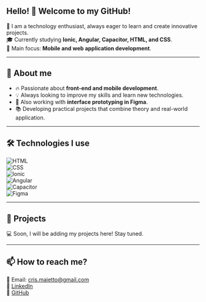 ## Hello! 👋 Welcome to my GitHub!

🚀 I am a technology enthusiast, always eager to learn and create innovative projects.  
🎓 Currently studying **Ionic, Angular, Capacitor, HTML, and CSS**.  
📌 Main focus: **Mobile and web application development**.  

---

## 🌟 About me  

- 🔥 Passionate about **front-end and mobile development**.  
- 💡 Always looking to improve my skills and learn new technologies.  
- 🎨 Also working with **interface prototyping in Figma**.  
- 📚 Developing practical projects that combine theory and real-world application.  

---

## 🛠 Technologies I use  

![HTML](https://img.shields.io/badge/HTML5-E34F26?style=for-the-badge&logo=html5&logoColor=white)  
![CSS](https://img.shields.io/badge/CSS3-1572B6?style=for-the-badge&logo=css3&logoColor=white)  
![Ionic](https://img.shields.io/badge/Ionic-3880FF?style=for-the-badge&logo=ionic&logoColor=white)  
![Angular](https://img.shields.io/badge/Angular-DD0031?style=for-the-badge&logo=angular&logoColor=white)  
![Capacitor](https://img.shields.io/badge/Capacitor-119EFF?style=for-the-badge&logo=capacitor&logoColor=white)  
![Figma](https://img.shields.io/badge/Figma-F24E1E?style=for-the-badge&logo=figma&logoColor=white)  

---

## 📌 Projects  

💻 Soon, I will be adding my projects here! Stay tuned.  

---

## 📫 How to reach me?  

📧 Email: cris.maietto@gmail.com  
💼 [LinkedIn](https://www.linkedin.com/in/cristiane-maietto/)  
🐙 [GitHub](https://github.com/crismaietto)  
